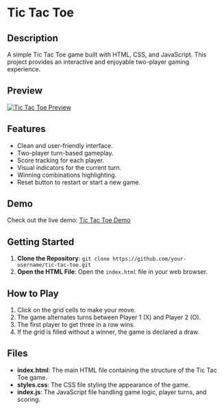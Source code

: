 # Tic Tac Toe

## Description
A simple Tic Tac Toe game built with HTML, CSS, and JavaScript. This project provides an interactive and enjoyable two-player gaming experience.

## Preview
[![Tic Tac Toe Preview](path/to/your/preview/image.png)](https://your-live-demo-url)

## Features
- Clean and user-friendly interface.
- Two-player turn-based gameplay.
- Score tracking for each player.
- Visual indicators for the current turn.
- Winning combinations highlighting.
- Reset button to restart or start a new game.

## Demo
Check out the live demo: [Tic Tac Toe Demo](https://your-live-demo-url)

## Getting Started
1. **Clone the Repository**: `git clone https://github.com/your-username/tic-tac-toe.git`
2. **Open the HTML File**: Open the `index.html` file in your web browser.

## How to Play
1. Click on the grid cells to make your move.
2. The game alternates turns between Player 1 (X) and Player 2 (O).
3. The first player to get three in a row wins.
4. If the grid is filled without a winner, the game is declared a draw.

## Files
- **index.html**: The main HTML file containing the structure of the Tic Tac Toe game.
- **styles.css**: The CSS file styling the appearance of the game.
- **index.js**: The JavaScript file handling game logic, player turns, and scoring.
